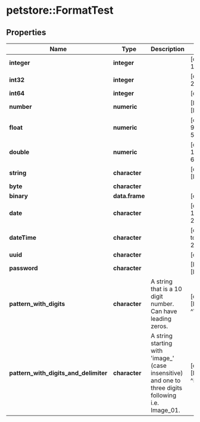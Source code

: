 # petstore::FormatTest


## Properties
Name | Type | Description | Notes
------------ | ------------- | ------------- | -------------
**integer** | **integer** |  | [optional] [Max: 100] [Min: 10] 
**int32** | **integer** |  | [optional] [Max: 200] [Min: 20] 
**int64** | **integer** |  | [optional] 
**number** | **numeric** |  | [Max: 543.2] [Min: 32.1] 
**float** | **numeric** |  | [optional] [Max: 987.6] [Min: 54.3] 
**double** | **numeric** |  | [optional] [Max: 123.4] [Min: 67.8] 
**string** | **character** |  | [optional] [Pattern: [a-z]/i] 
**byte** | **character** |  | 
**binary** | **data.frame** |  | [optional] 
**date** | **character** |  | [default to &quot;Fri Jul 19 00:00:00 UTC 2019&quot;] 
**dateTime** | **character** |  | [optional] [default to &quot;2015-10-28T14:38:02Z&quot;] 
**uuid** | **character** |  | [optional] 
**password** | **character** |  | [Max. length: 64] [Min. length: 10] 
**pattern_with_digits** | **character** | A string that is a 10 digit number. Can have leading zeros. | [optional] [Pattern: ^\\d{10}$] 
**pattern_with_digits_and_delimiter** | **character** | A string starting with &#39;image_&#39; (case insensitive) and one to three digits following i.e. Image_01. | [optional] [Pattern: ^image_\\d{1,3}$/i] 


